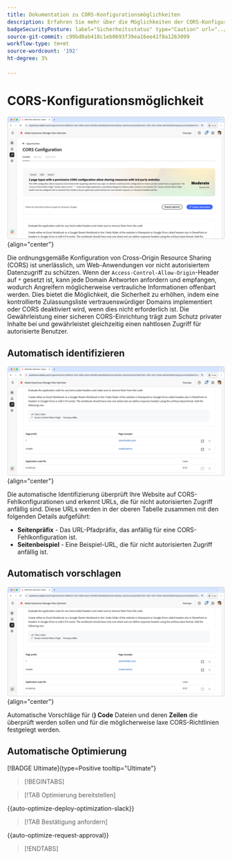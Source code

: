 ```yaml
---
title: Dokumentation zu CORS-Konfigurationsmöglichkeiten
description: Erfahren Sie mehr über die Möglichkeiten der CORS-Konfiguration und zur Identifizierung und Behebung von Sicherheitslücken an der Site.
badgeSecurityPosture: label="Sicherheitsstatus" type="Caution" url="../../opportunity-types/security-posture.md" tooltip="Sicherheitsstatus"
source-git-commit: c99bd0ab418c1eb0693f39ea16ee41f8a1263099
workflow-type: tm+mt
source-wordcount: '192'
ht-degree: 3%

---
```



# CORS-Konfigurationsmöglichkeit

![CORS-Konfigurationsmöglichkeit](./assets/cors-configuration/hero.png){align="center"}

Die ordnungsgemäße Konfiguration von Cross-Origin Resource Sharing (CORS) ist unerlässlich, um Web-Anwendungen vor nicht autorisiertem Datenzugriff zu schützen. Wenn der `Access-Control-Allow-Origin`-Header auf `*` gesetzt ist, kann jede Domain Antworten anfordern und empfangen, wodurch Angreifern möglicherweise vertrauliche Informationen offenbart werden. Dies bietet die Möglichkeit, die Sicherheit zu erhöhen, indem eine kontrollierte Zulassungsliste vertrauenswürdiger Domains implementiert oder CORS deaktiviert wird, wenn dies nicht erforderlich ist. Die Gewährleistung einer sicheren CORS-Einrichtung trägt zum Schutz privater Inhalte bei und gewährleistet gleichzeitig einen nahtlosen Zugriff für autorisierte Benutzer.

## Automatisch identifizieren

![Automatische Identifizierung der CORS-Konfigurationsmöglichkeit](./assets/cors-configuration/auto-identify.png){align="center"}

Die automatische Identifizierung überprüft Ihre Website auf CORS-Fehlkonfigurationen und erkennt URLs, die für nicht autorisierten Zugriff anfällig sind. Diese URLs werden in der oberen Tabelle zusammen mit den folgenden Details aufgeführt:

* **Seitenpräfix** - Das URL-Pfadpräfix, das anfällig für eine CORS-Fehlkonfiguration ist.
* **Seitenbeispiel** - Eine Beispiel-URL, die für nicht autorisierten Zugriff anfällig ist.

## Automatisch vorschlagen

![Möglichkeit zur automatischen Unterbreitung von Vorschlägen zur CORS-Konfiguration](./assets/cors-configuration/auto-suggest.png){align="center"}

Automatische Vorschläge für (**) Code** Dateien und deren **Zeilen** die überprüft werden sollen und für die möglicherweise laxe CORS-Richtlinien festgelegt werden.


## Automatische Optimierung

[!BADGE Ultimate]{type=Positive tooltip="Ultimate"}

>[!BEGINTABS]

>[!TAB Optimierung bereitstellen]

{{auto-optimize-deploy-optimization-slack}}

>[!TAB Bestätigung anfordern]

{{auto-optimize-request-approval}}

>[!ENDTABS]
